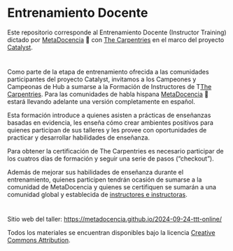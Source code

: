 # Entrenamiento Docente

Este repositorio corresponde al Entrenamiento Docente (Instructor Training) dictado por [MetaDocencia](https://www.metadocencia.org/) 🍎 con [The Carpentries](https://carpentries.org/) en el marco del proyecto [Catalyst](https://catalystproject.cloud/).

#

Como parte de la etapa de entrenamiento ofrecida a las comunidades participantes del proyecto Catalyst, invitamos a los Campeones y Campeonas de Hub a sumarse a la Formación de Instructores de T[The Carpentries](https://carpentries.org/). Para las comunidades de habla hispana [MetaDocencia](https://www.metadocencia.org/) 🍎 estará llevando adelante una versión completamente en español.

Esta formación introduce a quienes asisten a prácticas de enseñanzas basadas en evidencia, les enseña cómo crear ambientes positivos para quienes participan de sus talleres y les provee con oportunidades de practicar y desarrollar habilidades de enseñanza.

Para obtener la certificación de The Carpentries es necesario participar de los cuatros días de formación y seguir una serie de pasos (“checkout”).

Además de mejorar sus habilidades de enseñanza durante el entrenamiento, quienes participen tendrán ocasión de sumarse a la comunidad de MetaDocencia y quienes se certifiquen se sumarán a una comunidad global y establecida de [instructores e instructoras](https://carpentries.org/instructors/).

# 

Sitio web del taller: https://metadocencia.github.io/2024-09-24-ttt-online/

Todos los materiales se encuentran disponibles bajo la licencia [Creative Commons Attribution](https://creativecommons.org/licenses/by/4.0/). 
